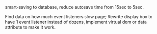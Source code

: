 smart-saving to database, reduce autosave time from 15sec to 5sec.

Find data on how much event listeners slow page; Rewrite display box to have 1 event listener instead of dozens, implement virtual dom or data attribute to make it work.

